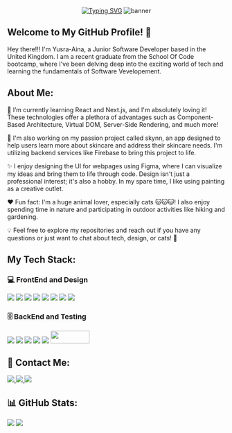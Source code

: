 
<p align="center" >
<a href="https://git.io/typing-svg"><img src="https://readme-typing-svg.demolab.com?font=Fira+Code&weight=600&pause=1000&color=C59CE5&random=false&width=800&height=40&lines=Hi++%F0%9F%91%8B%2C+my+name+is+Yusra-Aina+and+I'm+a+Junior+Fullstack+Developer" alt="Typing SVG" /></a>
<img src= "https://github.com/ycho234/ycho234/assets/100493820/b4d6956c-36d9-4cfd-a59e-64b38d96b13e" alt="banner" >
</p>
  </div>
  
<h2>Welcome to My GitHub Profile! 🚀</h2>
<p>Hey there!!! I'm Yusra-Aina, a Junior Software Developer based in the United Kingdom. I am a recent graduate from the School Of Code bootcamp, where I've been delving deep into the exciting world of tech and learning the fundamentals of Software Vevelopement.</p>

<h2>About Me:</h2>

🧠 I’m currently learning React and Next.js, and I'm absolutely loving it! These technologies offer a plethora of advantages such as Component-Based Architecture, Virtual DOM, Server-Side Rendering, and much more!

🔭 I'm also working on my passion project called skynn, an app designed to help users learn more about skincare and address their skincare needs. I'm utilizing backend services like Firebase to bring this project to life.</br>

✨ I enjoy designing the UI for webpages using Figma, where I can visualize my ideas and bring them to life through code. Design isn't just a professional interest; it's also a hobby. In my spare time, I like using painting as a creative outlet.

❤️ Fun fact: I'm a huge animal lover, especially cats 🐱🐱🐱! I also enjoy spending time in nature and participating in outdoor activities like hiking and gardening.

💡 Feel free to explore my repositories and reach out if you have any questions or just want to chat about tech, design, or cats! 🐾


<h2>My Tech Stack: </h2>
<h3> 💻 FrontEnd and Design</h3>
<div align="left">
<img src="https://img.shields.io/badge/HTML5-E34F26?style=for-the-badge&logo=html5&logoColor=white"/> 
<img src="https://img.shields.io/badge/CSS3-1572B6?style=for-the-badge&logo=css3&logoColor=white" />
<img src="https://img.shields.io/badge/JavaScript-F7DF1E?style=for-the-badge&logo=javascript&logoColor=black" />
<img src="https://img.shields.io/badge/React-20232A?style=for-the-badge&logo=react&logoColor=61DAFB" />
<img src="https://img.shields.io/badge/Next-black?style=for-the-badge&logo=next.js&logoColor=white" />
<img src="https://img.shields.io/badge/Tailwind_CSS-38B2AC?style=for-the-badge&logo=tailwind-css&logoColor=white"/>
<img src="https://img.shields.io/badge/Figma-F24E1E?style=for-the-badge&logo=figma&logoColor=white" />
<img src="https://img.shields.io/badge/Canva-%2300C4CC.svg?&style=for-the-badge&logo=Canva&logoColor=white" />
</div>
<h3> 🗄️ BackEnd and Testing</h3>
<div align="left">
<img src="https://img.shields.io/badge/Node.js-43853D?style=for-the-badge&logo=node.js&logoColor=white"/>
<img src="https://img.shields.io/badge/PostgreSQL-316192?style=for-the-badge&logo=postgresql&logoColor=white"/>
<img src="https://img.shields.io/badge/Express.js-404D59?style=for-the-badge"/>
<img src="https://img.shields.io/badge/GIT-E44C30?style=for-the-badge&logo=git&logoColor=white"/>
<img src="https://img.shields.io/badge/Playwright-45ba4b?style=for-the-badge&logo=Playwright&logoColor=white"/>
<img src="https://github.com/ycho234/ycho234/assets/100493820/98dd9e57-20e6-4d04-8a3c-8969ea96b380" height="29" width="90"/>
</div>

<h2> 📧 Contact Me:</h2>
<div>
<a href="https://www.linkedin.com/in/yusra-aina-c-b91b9a265/">
    <img src="https://img.shields.io/badge/LinkedIn-0077B5?style=for-the-badge&logo=linkedin&logoColor=white">
</a>
<a href="https://github.com/ycho234">
    <img src="https://img.shields.io/badge/GitHub-100000?style=for-the-badge&logo=github&logoColor=white">
</a>
  <a href="mailto:yusracho123@gmail.com">
    <img src="https://img.shields.io/badge/Gmail-D14836?style=for-the-badge&logo=gmail&logoColor=white">
</a>
</div>
</div>
<div>

  
<h2>📊 GitHub Stats:</h2>
<img src="https://github-readme-streak-stats.herokuapp.com/?user=ycho234&theme=dark&hide_border=false"/>
<img src="https://github-readme-stats.vercel.app/api/top-langs/?username=ycho234&theme=dark&hide_border=false&include_all_commits=false&count_private=false&layout=compact"/>
